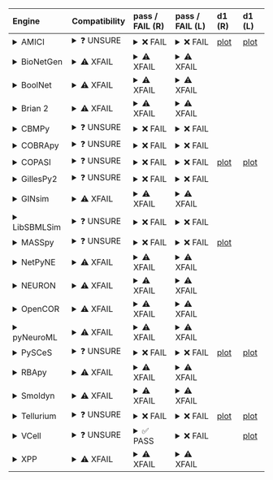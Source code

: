 | Engine                                                                                                                                     | Compatibility                                                                                                                                                                                                       | pass / FAIL (R)                                                                                                                                                                                                                                                                                                                                                                                                                                                                                                                                                                                                                                                                                                                                                              | pass / FAIL (L)                                                                                                                                                                                                                                                                                                                                                                                                                                                                             | d1 (R)                                                         | d1 (L)                                                        |
|:-------------------------------------------------------------------------------------------------------------------------------------------|:--------------------------------------------------------------------------------------------------------------------------------------------------------------------------------------------------------------------|:-----------------------------------------------------------------------------------------------------------------------------------------------------------------------------------------------------------------------------------------------------------------------------------------------------------------------------------------------------------------------------------------------------------------------------------------------------------------------------------------------------------------------------------------------------------------------------------------------------------------------------------------------------------------------------------------------------------------------------------------------------------------------------|:--------------------------------------------------------------------------------------------------------------------------------------------------------------------------------------------------------------------------------------------------------------------------------------------------------------------------------------------------------------------------------------------------------------------------------------------------------------------------------------------|:---------------------------------------------------------------|:--------------------------------------------------------------|
| <details><summary>AMICI</summary>https://docs.biosimulators.org/Biosimulators_AMICI/<br></details>                                         | <details><summary>&#10067; UNSURE</summary>The file extensions ('xml', 'sedml') suggest the input file types may not be compatibe with AMICI.<br><br>SED-ML and SBML are compatible with AMICI.</details>           | <details><summary>&#10060; FAIL</summary><a href="https://api.biosimulations.org/runs/674dc5a4ef911d5d452599d0">view</a><br><a href="https://api.biosimulations.org/results/674dc5a4ef911d5d452599d0/download">download</a><br><a href="https://api.biosimulations.org/logs/674dc5a4ef911d5d452599d0?includeOutput=true">logs</a><br><br>ERROR MESSAGE:<br>`/root/archive.omex` is not a valid COMBINE/OMEX archive.<br>  - The SED-ML file at location `./BIOMD0000000138_url.sedml` is invalid.<br>    - Output `autogen_plot3` is invalid.<br>      - Plot must have at least one curve.<br><br>ERROR TYPE:<br>ValueError</details>                                                                                                                                       | <details><summary>&#10060; FAIL</summary>ERROR MESSAGE:<br>`/root/in/BIOMD0000000138_url.omex` is not a valid COMBINE/OMEX archive.<br>  - The SED-ML file at location `./BIOMD0000000138_url.sedml` is invalid.<br>    - Output `autogen_plot3` is invalid.<br>      - Plot must have at least one curve.<br><br>ERROR TYPE:<br>ValueError</details>                                                                                                                                       | <a href="d1_plots_remote\amici_autogen_plot2.pdf">plot</a>     | <a href="d1_plots_local\amici_autogen_plot2.pdf">plot</a>     |
| <details><summary>BioNetGen</summary>https://docs.biosimulators.org/Biosimulators_BioNetGen/<br></details>                                 | <details><summary>&#9888; XFAIL</summary>EXPECTED FAIL<br><br>Only BNGL, SED-ML are compatible with BioNetGen.</details>                                                                                            | <details><summary>&#9888; XFAIL</summary>EXPECTED FAIL<br><br><a href="https://api.biosimulations.org/runs/674dc5a8ef911d5d452599d3">view</a><br><a href="https://api.biosimulations.org/results/674dc5a8ef911d5d452599d3/download">download</a><br><a href="https://api.biosimulations.org/logs/674dc5a8ef911d5d452599d3?includeOutput=true">logs</a><br><br>ERROR MESSAGE:<br>`/root/archive.omex` is not a valid COMBINE/OMEX archive.<br>  - The SED-ML file at location `./BIOMD0000000138_url.sedml` is invalid.<br>    - Simulation `auto_ten_seconds` is invalid.<br>      - Algorithm has an invalid KiSAO id `KISAO_0000694`.<br>    - Output `autogen_plot3` is invalid.<br>      - Plot must have at least one curve.<br><br>ERROR TYPE:<br>ValueError</details> | <details><summary>&#9888; XFAIL</summary>EXPECTED FAIL<br><br>ERROR MESSAGE:<br>`/root/in/BIOMD0000000138_url.omex` is not a valid COMBINE/OMEX archive.<br>  - The SED-ML file at location `./BIOMD0000000138_url.sedml` is invalid.<br>    - Simulation `auto_ten_seconds` is invalid.<br>      - Algorithm has an invalid KiSAO id `KISAO_0000694`.<br>    - Output `autogen_plot3` is invalid.<br>      - Plot must have at least one curve.<br><br>ERROR TYPE:<br>ValueError</details> |                                                                |                                                               |
| <details><summary>BoolNet</summary>https://docs.biosimulators.org/Biosimulators_BoolNet/<br></details>                                     | <details><summary>&#9888; XFAIL</summary>EXPECTED FAIL<br><br>Only SBML-qual, SED-ML are compatible with BoolNet.</details>                                                                                         | <details><summary>&#9888; XFAIL</summary>EXPECTED FAIL<br><br><a href="https://api.biosimulations.org/runs/674dc5aaef911d5d452599d6">view</a><br><a href="https://api.biosimulations.org/results/674dc5aaef911d5d452599d6/download">download</a><br><a href="https://api.biosimulations.org/logs/674dc5aaef911d5d452599d6?includeOutput=true">logs</a><br><br>ERROR MESSAGE:<br>`/root/archive.omex` is not a valid COMBINE/OMEX archive.<br>  - The SED-ML file at location `./BIOMD0000000138_url.sedml` is invalid.<br>    - Simulation `auto_ten_seconds` is invalid.<br>      - Algorithm has an invalid KiSAO id `KISAO_0000694`.<br>    - Output `autogen_plot3` is invalid.<br>      - Plot must have at least one curve.<br><br>ERROR TYPE:<br>ValueError</details> | <details><summary>&#9888; XFAIL</summary>EXPECTED FAIL<br><br>ERROR MESSAGE:<br>`/root/in/BIOMD0000000138_url.omex` is not a valid COMBINE/OMEX archive.<br>  - The SED-ML file at location `./BIOMD0000000138_url.sedml` is invalid.<br>    - Simulation `auto_ten_seconds` is invalid.<br>      - Algorithm has an invalid KiSAO id `KISAO_0000694`.<br>    - Output `autogen_plot3` is invalid.<br>      - Plot must have at least one curve.<br><br>ERROR TYPE:<br>ValueError</details> |                                                                |                                                               |
| <details><summary>Brian 2</summary>https://docs.biosimulators.org/Biosimulators_pyNeuroML/<br></details>                                   | <details><summary>&#9888; XFAIL</summary>EXPECTED FAIL<br><br>Only NeuroML, SED-ML are compatible with Brian 2.</details>                                                                                           | <details><summary>&#9888; XFAIL</summary>EXPECTED FAIL<br><br><a href="https://api.biosimulations.org/runs/674dc5a6261553b9bc253da5">view</a><br><a href="https://api.biosimulations.org/results/674dc5a6261553b9bc253da5/download">download</a><br><a href="https://api.biosimulations.org/logs/674dc5a6261553b9bc253da5?includeOutput=true">logs</a><br><br>ERROR MESSAGE:<br>No module named 'libsbml'<br><br>ERROR TYPE:<br>ModuleNotFoundError</details>                                                                                                                                                                                                                                                                                                                | <details><summary>&#9888; XFAIL</summary>EXPECTED FAIL<br><br>ERROR MESSAGE:<br>No module named 'libsbml'<br><br>ERROR TYPE:<br>ModuleNotFoundError</details>                                                                                                                                                                                                                                                                                                                               |                                                                |                                                               |
| <details><summary>CBMPy</summary>https://docs.biosimulators.org/Biosimulators_CBMPy/<br></details>                                         | <details><summary>&#10067; UNSURE</summary>The file extensions ('xml', 'sedml') suggest the input file types may not be compatibe with CBMPy.<br><br>SED-ML and SBML are compatible with CBMPy.</details>           | <details><summary>&#10060; FAIL</summary><a href="https://api.biosimulations.org/runs/674dc5abef911d5d452599d9">view</a><br><a href="https://api.biosimulations.org/results/674dc5abef911d5d452599d9/download">download</a><br><a href="https://api.biosimulations.org/logs/674dc5abef911d5d452599d9?includeOutput=true">logs</a><br><br>ERROR MESSAGE:<br>`/root/archive.omex` is not a valid COMBINE/OMEX archive.<br>  - The SED-ML file at location `./BIOMD0000000138_url.sedml` is invalid.<br>    - Simulation `auto_ten_seconds` is invalid.<br>      - Algorithm has an invalid KiSAO id `KISAO_0000694`.<br>    - Output `autogen_plot3` is invalid.<br>      - Plot must have at least one curve.<br><br>ERROR TYPE:<br>ValueError</details>                      | <details><summary>&#10060; FAIL</summary>ERROR MESSAGE:<br>`/root/in/BIOMD0000000138_url.omex` is not a valid COMBINE/OMEX archive.<br>  - The SED-ML file at location `./BIOMD0000000138_url.sedml` is invalid.<br>    - Simulation `auto_ten_seconds` is invalid.<br>      - Algorithm has an invalid KiSAO id `KISAO_0000694`.<br>    - Output `autogen_plot3` is invalid.<br>      - Plot must have at least one curve.<br><br>ERROR TYPE:<br>ValueError</details>                      |                                                                |                                                               |
| <details><summary>COBRApy</summary>https://docs.biosimulators.org/Biosimulators_COBRApy/<br>Only allows steady state simulations</details> | <details><summary>&#10067; UNSURE</summary>The file extensions ('xml', 'sedml') suggest the input file types may not be compatibe with COBRApy.<br><br>SED-ML and SBML are compatible with COBRApy.</details>       | <details><summary>&#10060; FAIL</summary><a href="https://api.biosimulations.org/runs/674dc5ae10bb4455d618755b">view</a><br><a href="https://api.biosimulations.org/results/674dc5ae10bb4455d618755b/download">download</a><br><a href="https://api.biosimulations.org/logs/674dc5ae10bb4455d618755b?includeOutput=true">logs</a><br><br>ERROR MESSAGE:<br>`/root/archive.omex` is not a valid COMBINE/OMEX archive.<br>  - The SED-ML file at location `./BIOMD0000000138_url.sedml` is invalid.<br>    - Simulation `auto_ten_seconds` is invalid.<br>      - Algorithm has an invalid KiSAO id `KISAO_0000694`.<br>    - Output `autogen_plot3` is invalid.<br>      - Plot must have at least one curve.<br><br>ERROR TYPE:<br>ValueError</details>                      | <details><summary>&#10060; FAIL</summary>ERROR MESSAGE:<br>`/root/in/BIOMD0000000138_url.omex` is not a valid COMBINE/OMEX archive.<br>  - The SED-ML file at location `./BIOMD0000000138_url.sedml` is invalid.<br>    - Simulation `auto_ten_seconds` is invalid.<br>      - Algorithm has an invalid KiSAO id `KISAO_0000694`.<br>    - Output `autogen_plot3` is invalid.<br>      - Plot must have at least one curve.<br><br>ERROR TYPE:<br>ValueError</details>                      |                                                                |                                                               |
| <details><summary>COPASI</summary>https://docs.biosimulators.org/Biosimulators_COPASI/<br></details>                                       | <details><summary>&#10067; UNSURE</summary>The file extensions ('xml', 'sedml') suggest the input file types may not be compatibe with COPASI.<br><br>SED-ML and SBML are compatible with COPASI.</details>         | <details><summary>&#10060; FAIL</summary><a href="https://api.biosimulations.org/runs/674dc5b010bb4455d6187562">view</a><br><a href="https://api.biosimulations.org/results/674dc5b010bb4455d6187562/download">download</a><br><a href="https://api.biosimulations.org/logs/674dc5b010bb4455d6187562?includeOutput=true">logs</a><br><br>ERROR MESSAGE:<br>`/root/archive.omex` is not a valid COMBINE/OMEX archive.<br>  - The SED-ML file at location `./BIOMD0000000138_url.sedml` is invalid.<br>    - Output `autogen_plot3` is invalid.<br>      - Plot must have at least one curve.<br><br>ERROR TYPE:<br>ValueError</details>                                                                                                                                       | <details><summary>&#10060; FAIL</summary>ERROR MESSAGE:<br>`/root/in/BIOMD0000000138_url.omex` is not a valid COMBINE/OMEX archive.<br>  - The SED-ML file at location `./BIOMD0000000138_url.sedml` is invalid.<br>    - Output `autogen_plot3` is invalid.<br>      - Plot must have at least one curve.<br><br>ERROR TYPE:<br>ValueError</details>                                                                                                                                       | <a href="d1_plots_remote\copasi_autogen_plot2.pdf">plot</a>    | <a href="d1_plots_local\copasi_autogen_plot2.pdf">plot</a>    |
| <details><summary>GillesPy2</summary>https://docs.biosimulators.org/Biosimulators_GillesPy2/<br></details>                                 | <details><summary>&#10067; UNSURE</summary>The file extensions ('xml', 'sedml') suggest the input file types may not be compatibe with GillesPy2.<br><br>SED-ML and SBML are compatible with GillesPy2.</details>   | <details><summary>&#10060; FAIL</summary><a href="https://api.biosimulations.org/runs/674dc5b2ef911d5d452599de">view</a><br><a href="https://api.biosimulations.org/results/674dc5b2ef911d5d452599de/download">download</a><br><a href="https://api.biosimulations.org/logs/674dc5b2ef911d5d452599de?includeOutput=true">logs</a><br><br>ERROR MESSAGE:<br>`/root/archive.omex` is not a valid COMBINE/OMEX archive.<br>  - The SED-ML file at location `./BIOMD0000000138_url.sedml` is invalid.<br>    - Simulation `auto_ten_seconds` is invalid.<br>      - Algorithm has an invalid KiSAO id `KISAO_0000694`.<br>    - Output `autogen_plot3` is invalid.<br>      - Plot must have at least one curve.<br><br>ERROR TYPE:<br>ValueError</details>                      | <details><summary>&#10060; FAIL</summary>ERROR MESSAGE:<br>`/root/in/BIOMD0000000138_url.omex` is not a valid COMBINE/OMEX archive.<br>  - The SED-ML file at location `./BIOMD0000000138_url.sedml` is invalid.<br>    - Simulation `auto_ten_seconds` is invalid.<br>      - Algorithm has an invalid KiSAO id `KISAO_0000694`.<br>    - Output `autogen_plot3` is invalid.<br>      - Plot must have at least one curve.<br><br>ERROR TYPE:<br>ValueError</details>                      |                                                                |                                                               |
| <details><summary>GINsim</summary>https://docs.biosimulators.org/Biosimulators_GINsim/<br></details>                                       | <details><summary>&#9888; XFAIL</summary>EXPECTED FAIL<br><br>Only SBML-qual, SED-ML are compatible with GINsim.</details>                                                                                          | <details><summary>&#9888; XFAIL</summary>EXPECTED FAIL<br><br><a href="https://api.biosimulations.org/runs/674dc5b4ef911d5d452599e3">view</a><br><a href="https://api.biosimulations.org/results/674dc5b4ef911d5d452599e3/download">download</a><br><a href="https://api.biosimulations.org/logs/674dc5b4ef911d5d452599e3?includeOutput=true">logs</a><br><br>ERROR MESSAGE:<br>`/root/archive.omex` is not a valid COMBINE/OMEX archive.<br>  - The SED-ML file at location `./BIOMD0000000138_url.sedml` is invalid.<br>    - Simulation `auto_ten_seconds` is invalid.<br>      - Algorithm has an invalid KiSAO id `KISAO_0000694`.<br>    - Output `autogen_plot3` is invalid.<br>      - Plot must have at least one curve.<br><br>ERROR TYPE:<br>ValueError</details> | <details><summary>&#9888; XFAIL</summary>EXPECTED FAIL<br><br>ERROR MESSAGE:<br>`/root/in/BIOMD0000000138_url.omex` is not a valid COMBINE/OMEX archive.<br>  - The SED-ML file at location `./BIOMD0000000138_url.sedml` is invalid.<br>    - Simulation `auto_ten_seconds` is invalid.<br>      - Algorithm has an invalid KiSAO id `KISAO_0000694`.<br>    - Output `autogen_plot3` is invalid.<br>      - Plot must have at least one curve.<br><br>ERROR TYPE:<br>ValueError</details> |                                                                |                                                               |
| <details><summary>LibSBMLSim</summary>https://docs.biosimulators.org/Biosimulators_LibSBMLSim/<br></details>                               | <details><summary>&#10067; UNSURE</summary>The file extensions ('xml', 'sedml') suggest the input file types may not be compatibe with LibSBMLSim.<br><br>SED-ML and SBML are compatible with LibSBMLSim.</details> | <details><summary>&#10060; FAIL</summary><a href="https://api.biosimulations.org/runs/674dc5b6ef911d5d452599e6">view</a><br><a href="https://api.biosimulations.org/results/674dc5b6ef911d5d452599e6/download">download</a><br><a href="https://api.biosimulations.org/logs/674dc5b6ef911d5d452599e6?includeOutput=true">logs</a><br><br>ERROR MESSAGE:<br>`/root/archive.omex` is not a valid COMBINE/OMEX archive.<br>  - The SED-ML file at location `./BIOMD0000000138_url.sedml` is invalid.<br>    - Simulation `auto_ten_seconds` is invalid.<br>      - Algorithm has an invalid KiSAO id `KISAO_0000694`.<br>    - Output `autogen_plot3` is invalid.<br>      - Plot must have at least one curve.<br><br>ERROR TYPE:<br>ValueError</details>                      | <details><summary>&#10060; FAIL</summary>ERROR MESSAGE:<br>`/root/in/BIOMD0000000138_url.omex` is not a valid COMBINE/OMEX archive.<br>  - The SED-ML file at location `./BIOMD0000000138_url.sedml` is invalid.<br>    - Simulation `auto_ten_seconds` is invalid.<br>      - Algorithm has an invalid KiSAO id `KISAO_0000694`.<br>    - Output `autogen_plot3` is invalid.<br>      - Plot must have at least one curve.<br><br>ERROR TYPE:<br>ValueError</details>                      |                                                                |                                                               |
| <details><summary>MASSpy</summary>https://docs.biosimulators.org/Biosimulators_MASSpy/<br></details>                                       | <details><summary>&#10067; UNSURE</summary>The file extensions ('xml', 'sedml') suggest the input file types may not be compatibe with MASSpy.<br><br>SED-ML and SBML are compatible with MASSpy.</details>         | <details><summary>&#10060; FAIL</summary><a href="https://api.biosimulations.org/runs/674dc5b9261553b9bc253db3">view</a><br><a href="https://api.biosimulations.org/results/674dc5b9261553b9bc253db3/download">download</a><br><a href="https://api.biosimulations.org/logs/674dc5b9261553b9bc253db3?includeOutput=true">logs</a><br><br>ERROR MESSAGE:<br>`/root/archive.omex` is not a valid COMBINE/OMEX archive.<br>  - The SED-ML file at location `./BIOMD0000000138_url.sedml` is invalid.<br>    - Output `autogen_plot3` is invalid.<br>      - Plot must have at least one curve.<br><br>ERROR TYPE:<br>ValueError</details>                                                                                                                                       | <details><summary>&#10060; FAIL</summary>ERROR MESSAGE:<br>`/root/in/BIOMD0000000138_url.omex` is not a valid COMBINE/OMEX archive.<br>  - The SED-ML file at location `./BIOMD0000000138_url.sedml` is invalid.<br>    - Simulation `auto_ten_seconds` is invalid.<br>      - Algorithm has an invalid KiSAO id `KISAO_0000694`.<br>    - Output `autogen_plot3` is invalid.<br>      - Plot must have at least one curve.<br><br>ERROR TYPE:<br>ValueError</details>                      | <a href="d1_plots_remote\masspy_autogen_plot2.pdf">plot</a>    |                                                               |
| <details><summary>NetPyNE</summary>https://docs.biosimulators.org/Biosimulators_pyNeuroML/<br></details>                                   | <details><summary>&#9888; XFAIL</summary>EXPECTED FAIL<br><br>Only NeuroML, SED-ML are compatible with NetPyNE.</details>                                                                                           | <details><summary>&#9888; XFAIL</summary>EXPECTED FAIL<br><br><a href="https://api.biosimulations.org/runs/674dc5bb261553b9bc253db8">view</a><br><a href="https://api.biosimulations.org/results/674dc5bb261553b9bc253db8/download">download</a><br><a href="https://api.biosimulations.org/logs/674dc5bb261553b9bc253db8?includeOutput=true">logs</a><br><br>ERROR MESSAGE:<br>No module named 'libsbml'<br><br>ERROR TYPE:<br>ModuleNotFoundError</details>                                                                                                                                                                                                                                                                                                                | <details><summary>&#9888; XFAIL</summary>EXPECTED FAIL<br><br>ERROR MESSAGE:<br>No module named 'libsbml'<br><br>ERROR TYPE:<br>ModuleNotFoundError</details>                                                                                                                                                                                                                                                                                                                               |                                                                |                                                               |
| <details><summary>NEURON</summary>https://docs.biosimulators.org/Biosimulators_pyNeuroML/<br></details>                                    | <details><summary>&#9888; XFAIL</summary>EXPECTED FAIL<br><br>Only NeuroML, SED-ML are compatible with NEURON.</details>                                                                                            | <details><summary>&#9888; XFAIL</summary>EXPECTED FAIL<br><br><a href="https://api.biosimulations.org/runs/674dc5bcef911d5d452599f3">view</a><br><a href="https://api.biosimulations.org/results/674dc5bcef911d5d452599f3/download">download</a><br><a href="https://api.biosimulations.org/logs/674dc5bcef911d5d452599f3?includeOutput=true">logs</a><br><br>ERROR MESSAGE:<br>No module named 'libsbml'<br><br>ERROR TYPE:<br>ModuleNotFoundError</details>                                                                                                                                                                                                                                                                                                                | <details><summary>&#9888; XFAIL</summary>EXPECTED FAIL<br><br>ERROR MESSAGE:<br>No module named 'libsbml'<br><br>ERROR TYPE:<br>ModuleNotFoundError</details>                                                                                                                                                                                                                                                                                                                               |                                                                |                                                               |
| <details><summary>OpenCOR</summary>https://docs.biosimulators.org/Biosimulators_OpenCOR/<br></details>                                     | <details><summary>&#9888; XFAIL</summary>EXPECTED FAIL<br><br>Only CellML, SED-ML are compatible with OpenCOR.</details>                                                                                            | <details><summary>&#9888; XFAIL</summary>EXPECTED FAIL<br><br><a href="https://api.biosimulations.org/runs/674dc5beef911d5d452599f6">view</a><br><a href="https://api.biosimulations.org/results/674dc5beef911d5d452599f6/download">download</a><br><a href="https://api.biosimulations.org/logs/674dc5beef911d5d452599f6?includeOutput=true">logs</a><br><br>ERROR MESSAGE:<br>No module named 'libsbml'<br><br>ERROR TYPE:<br>ModuleNotFoundError</details>                                                                                                                                                                                                                                                                                                                | <details><summary>&#9888; XFAIL</summary>EXPECTED FAIL<br><br>ERROR MESSAGE:<br>No module named 'libsbml'<br><br>ERROR TYPE:<br>ModuleNotFoundError</details>                                                                                                                                                                                                                                                                                                                               |                                                                |                                                               |
| <details><summary>pyNeuroML</summary>https://docs.biosimulators.org/Biosimulators_pyNeuroML/<br></details>                                 | <details><summary>&#9888; XFAIL</summary>EXPECTED FAIL<br><br>Only NeuroML, SED-ML are compatible with pyNeuroML.</details>                                                                                         | <details><summary>&#9888; XFAIL</summary>EXPECTED FAIL<br><br><a href="https://api.biosimulations.org/runs/674dc5c0ef911d5d452599fd">view</a><br><a href="https://api.biosimulations.org/results/674dc5c0ef911d5d452599fd/download">download</a><br><a href="https://api.biosimulations.org/logs/674dc5c0ef911d5d452599fd?includeOutput=true">logs</a><br><br>ERROR MESSAGE:<br>No module named 'libsbml'<br><br>ERROR TYPE:<br>ModuleNotFoundError</details>                                                                                                                                                                                                                                                                                                                | <details><summary>&#9888; XFAIL</summary>EXPECTED FAIL<br><br>ERROR MESSAGE:<br>No module named 'libsbml'<br><br>ERROR TYPE:<br>ModuleNotFoundError</details>                                                                                                                                                                                                                                                                                                                               |                                                                |                                                               |
| <details><summary>PySCeS</summary>https://docs.biosimulators.org/Biosimulators_PySCeS/<br></details>                                       | <details><summary>&#10067; UNSURE</summary>The file extensions ('xml', 'sedml') suggest the input file types may not be compatibe with PySCeS.<br><br>SED-ML and SBML are compatible with PySCeS.</details>         | <details><summary>&#10060; FAIL</summary><a href="https://api.biosimulations.org/runs/674dc5c1261553b9bc253dcc">view</a><br><a href="https://api.biosimulations.org/results/674dc5c1261553b9bc253dcc/download">download</a><br><a href="https://api.biosimulations.org/logs/674dc5c1261553b9bc253dcc?includeOutput=true">logs</a><br><br>ERROR MESSAGE:<br>`/root/archive.omex` is not a valid COMBINE/OMEX archive.<br>  - The SED-ML file at location `./BIOMD0000000138_url.sedml` is invalid.<br>    - Output `autogen_plot3` is invalid.<br>      - Plot must have at least one curve.<br><br>ERROR TYPE:<br>ValueError</details>                                                                                                                                       | <details><summary>&#10060; FAIL</summary>ERROR MESSAGE:<br>`/root/in/BIOMD0000000138_url.omex` is not a valid COMBINE/OMEX archive.<br>  - The SED-ML file at location `./BIOMD0000000138_url.sedml` is invalid.<br>    - Output `autogen_plot3` is invalid.<br>      - Plot must have at least one curve.<br><br>ERROR TYPE:<br>ValueError</details>                                                                                                                                       | <a href="d1_plots_remote\pysces_autogen_plot2.pdf">plot</a>    | <a href="d1_plots_local\pysces_autogen_plot2.pdf">plot</a>    |
| <details><summary>RBApy</summary>https://docs.biosimulators.org/Biosimulators_RBApy/<br></details>                                         | <details><summary>&#9888; XFAIL</summary>EXPECTED FAIL<br><br>Only RBApy, SED-ML are compatible with RBApy.</details>                                                                                               | <details><summary>&#9888; XFAIL</summary>EXPECTED FAIL<br><br><a href="https://api.biosimulations.org/runs/674dc5c3ef911d5d45259a11">view</a><br><a href="https://api.biosimulations.org/results/674dc5c3ef911d5d45259a11/download">download</a><br><a href="https://api.biosimulations.org/logs/674dc5c3ef911d5d45259a11?includeOutput=true">logs</a><br><br>ERROR MESSAGE:<br>`/root/archive.omex` is not a valid COMBINE/OMEX archive.<br>  - The SED-ML file at location `./BIOMD0000000138_url.sedml` is invalid.<br>    - Simulation `auto_ten_seconds` is invalid.<br>      - Algorithm has an invalid KiSAO id `KISAO_0000694`.<br>    - Output `autogen_plot3` is invalid.<br>      - Plot must have at least one curve.<br><br>ERROR TYPE:<br>ValueError</details> | <details><summary>&#9888; XFAIL</summary>EXPECTED FAIL<br><br>ERROR MESSAGE:<br>`/root/in/BIOMD0000000138_url.omex` is not a valid COMBINE/OMEX archive.<br>  - The SED-ML file at location `./BIOMD0000000138_url.sedml` is invalid.<br>    - Simulation `auto_ten_seconds` is invalid.<br>      - Algorithm has an invalid KiSAO id `KISAO_0000694`.<br>    - Output `autogen_plot3` is invalid.<br>      - Plot must have at least one curve.<br><br>ERROR TYPE:<br>ValueError</details> |                                                                |                                                               |
| <details><summary>Smoldyn</summary>https://smoldyn.readthedocs.io/en/latest/python/api.html#sed-ml-combine-biosimulators-api<br></details> | <details><summary>&#9888; XFAIL</summary>EXPECTED FAIL<br><br>Only Smoldyn, SED-ML are compatible with Smoldyn.</details>                                                                                           | <details><summary>&#9888; XFAIL</summary>EXPECTED FAIL<br><br><a href="https://api.biosimulations.org/runs/674dc5c5ef911d5d45259a27">view</a><br><a href="https://api.biosimulations.org/results/674dc5c5ef911d5d45259a27/download">download</a><br><a href="https://api.biosimulations.org/logs/674dc5c5ef911d5d45259a27?includeOutput=true">logs</a><br><br>ERROR MESSAGE:<br>No module named 'libsbml'<br><br>ERROR TYPE:<br>ModuleNotFoundError</details>                                                                                                                                                                                                                                                                                                                | <details><summary>&#9888; XFAIL</summary>EXPECTED FAIL<br><br>ERROR MESSAGE:<br>Error unknown. The log.yml containing error information was not found.<br><br></details>                                                                                                                                                                                                                                                                                                                    |                                                                |                                                               |
| <details><summary>Tellurium</summary>https://docs.biosimulators.org/Biosimulators_tellurium/<br></details>                                 | <details><summary>&#10067; UNSURE</summary>The file extensions ('xml', 'sedml') suggest the input file types may not be compatibe with Tellurium.<br><br>SED-ML and SBML are compatible with Tellurium.</details>   | <details><summary>&#10060; FAIL</summary><a href="https://api.biosimulations.org/runs/674dc5c710bb4455d6187595">view</a><br><a href="https://api.biosimulations.org/results/674dc5c710bb4455d6187595/download">download</a><br><a href="https://api.biosimulations.org/logs/674dc5c710bb4455d6187595?includeOutput=true">logs</a><br><br>ERROR MESSAGE:<br>`/root/archive.omex` is not a valid COMBINE/OMEX archive.<br>  - The SED-ML file at location `./BIOMD0000000138_url.sedml` is invalid.<br>    - Output `autogen_plot3` is invalid.<br>      - Plot must have at least one curve.<br><br>ERROR TYPE:<br>ValueError</details>                                                                                                                                       | <details><summary>&#10060; FAIL</summary>ERROR MESSAGE:<br>`/root/in/BIOMD0000000138_url.omex` is not a valid COMBINE/OMEX archive.<br>  - The SED-ML file at location `./BIOMD0000000138_url.sedml` is invalid.<br>    - Output `autogen_plot3` is invalid.<br>      - Plot must have at least one curve.<br><br>ERROR TYPE:<br>ValueError</details>                                                                                                                                       | <a href="d1_plots_remote\tellurium_autogen_plot2.pdf">plot</a> | <a href="d1_plots_local\tellurium_autogen_plot2.pdf">plot</a> |
| <details><summary>VCell</summary>https://github.com/virtualcell/vcell<br></details>                                                        | <details><summary>&#10067; UNSURE</summary>The file extensions ('xml', 'sedml') suggest the input file types may not be compatibe with VCell.<br><br>BNGL, SED-ML and SBML are compatible with VCell.</details>     | <details><summary>&#9989; PASS</summary><a href="https://api.biosimulations.org/runs/674dc5ca10bb4455d618759a">view</a><br><a href="https://api.biosimulations.org/results/674dc5ca10bb4455d618759a/download">download</a><br><a href="https://api.biosimulations.org/logs/674dc5ca10bb4455d618759a?includeOutput=true">logs</a><br><br></details>                                                                                                                                                                                                                                                                                                                                                                                                                           | <details><summary>&#10060; FAIL</summary>ERROR MESSAGE:<br>Runtime Exception<br><br></details>                                                                                                                                                                                                                                                                                                                                                                                              |                                                                | <a href="d1_plots_local\vcell_autogen_plot2.pdf">plot</a>     |
| <details><summary>XPP</summary>https://docs.biosimulators.org/Biosimulators_XPP/<br></details>                                             | <details><summary>&#9888; XFAIL</summary>EXPECTED FAIL<br><br>Only XPP, SED-ML are compatible with XPP.</details>                                                                                                   | <details><summary>&#9888; XFAIL</summary>EXPECTED FAIL<br><br><a href="https://api.biosimulations.org/runs/674dc5ccef911d5d45259a3d">view</a><br><a href="https://api.biosimulations.org/results/674dc5ccef911d5d45259a3d/download">download</a><br><a href="https://api.biosimulations.org/logs/674dc5ccef911d5d45259a3d?includeOutput=true">logs</a><br><br>ERROR MESSAGE:<br>No module named 'libsbml'<br><br>ERROR TYPE:<br>ModuleNotFoundError</details>                                                                                                                                                                                                                                                                                                                | <details><summary>&#9888; XFAIL</summary>EXPECTED FAIL<br><br>ERROR MESSAGE:<br>No module named 'libsbml'<br><br>ERROR TYPE:<br>ModuleNotFoundError</details>                                                                                                                                                                                                                                                                                                                               |                                                                |                                                               |